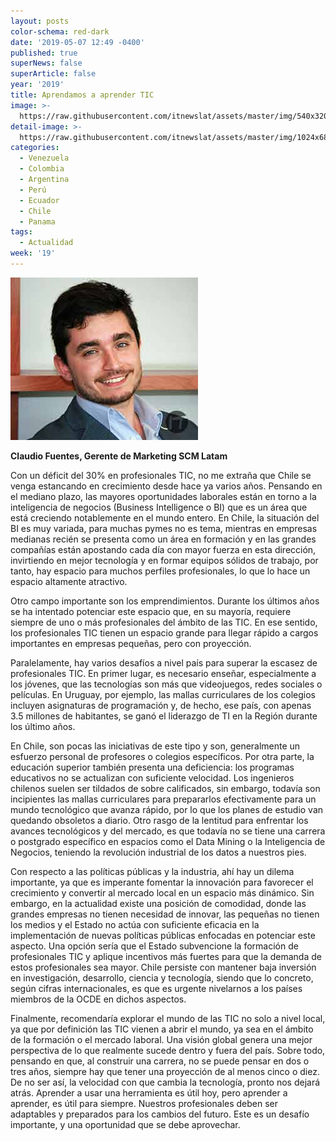```yaml
---
layout: posts
color-schema: red-dark
date: '2019-05-07 12:49 -0400'
published: true
superNews: false
superArticle: false
year: '2019'
title: Aprendamos a aprender TIC
image: >-
  https://raw.githubusercontent.com/itnewslat/assets/master/img/540x320/Aprendiendo-tic-p.jpg
detail-image: >-
  https://raw.githubusercontent.com/itnewslat/assets/master/img/1024x680/Aprendiendo-tic-g.jpg
categories:
  - Venezuela
  - Colombia
  - Argentina
  - Perú
  - Ecuador
  - Chile
  - Panama
tags:
  - Actualidad
week: '19'
---
```


![](https://raw.githubusercontent.com/itnewslat/assets/master/img/300x300/Claudio-Fuentes.jpg)

**Claudio Fuentes, Gerente de Marketing SCM Latam**

Con un déficit del 30% en profesionales TIC, no me extraña que Chile se venga estancando en crecimiento desde hace ya varios años. Pensando en el mediano plazo, las mayores oportunidades laborales están en torno a la inteligencia de negocios (Business Intelligence o BI) que es un área que está creciendo notablemente en el mundo entero. En Chile, la situación del  BI es muy variada, para muchas pymes no es tema, mientras en empresas medianas recién se presenta como un área en formación y en las grandes compañías están apostando cada día con mayor fuerza en esta dirección, invirtiendo en mejor tecnología y en formar equipos sólidos de trabajo, por tanto, hay espacio para muchos perfiles profesionales, lo que lo hace un espacio altamente atractivo.  

Otro campo importante son los emprendimientos. Durante los últimos años se ha intentado potenciar este espacio que, en su mayoría, requiere siempre de uno o más profesionales del ámbito de las TIC. En ese sentido, los profesionales TIC tienen un espacio grande para llegar rápido a cargos importantes en empresas pequeñas, pero con proyección.

Paralelamente, hay varios desafíos a nivel país para superar la escasez de profesionales TIC. En primer lugar, es necesario enseñar, especialmente a los jóvenes, que las tecnologías son más que videojuegos, redes sociales o películas. En Uruguay, por ejemplo, las mallas curriculares de los colegios incluyen asignaturas de programación y, de hecho, ese país, con apenas 3.5 millones de habitantes, se ganó el liderazgo de TI en la Región durante los último años.

En Chile, son pocas las iniciativas de este tipo y son, generalmente un esfuerzo personal de profesores o colegios específicos. Por otra parte, la educación superior también presenta una deficiencia: los programas educativos no se actualizan con suficiente velocidad. Los ingenieros chilenos suelen ser tildados de sobre calificados, sin embargo, todavía son incipientes las mallas curriculares para prepararlos efectivamente para un mundo tecnológico que avanza rápido, por lo que los planes de estudio van quedando obsoletos a diario. Otro rasgo de la lentitud para enfrentar los avances tecnológicos y del mercado, es que todavía no se tiene una carrera o postgrado específico en espacios como el Data Mining o la Inteligencia de Negocios, teniendo la revolución industrial de los datos a nuestros pies.

Con respecto a las políticas públicas y la industria, ahí hay un dilema importante, ya que es imperante fomentar la innovación para favorecer el crecimiento y convertir al mercado local en un espacio más dinámico. Sin embargo, en la actualidad existe una posición de comodidad, donde las grandes empresas no tienen necesidad de innovar, las pequeñas no tienen los medios y el Estado no actúa con suficiente eficacia en la implementación de nuevas políticas públicas enfocadas en potenciar este aspecto. Una opción sería que el Estado subvencione la formación de profesionales TIC y aplique incentivos más fuertes para que la demanda de estos profesionales sea mayor. Chile persiste con mantener baja inversión en investigación, desarrollo, ciencia y tecnología, siendo que lo concreto, según cifras internacionales, es que es urgente nivelarnos a los países miembros de la OCDE en dichos aspectos.

Finalmente, recomendaría explorar el mundo de las TIC no solo a nivel local, ya que por definición las TIC vienen a abrir el mundo, ya sea en el ámbito de la formación o el mercado laboral. Una visión global genera una mejor perspectiva de lo que realmente sucede dentro y fuera del país. Sobre todo, pensando en que, al construir una carrera, no se puede pensar en dos o tres años, siempre hay que tener una proyección de al menos cinco o diez. De no ser así, la velocidad con que cambia la tecnología, pronto nos dejará atrás. Aprender a usar una herramienta es útil hoy, pero aprender a aprender, es útil para siempre. Nuestros profesionales deben ser adaptables y preparados para los cambios del futuro. Este es un desafío importante, y una oportunidad que se debe aprovechar.
